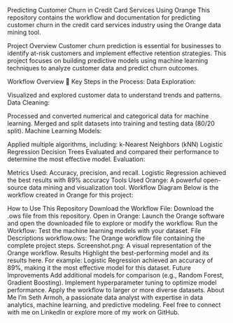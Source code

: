  Predicting Customer Churn in Credit Card Services Using Orange
This repository contains the workflow and documentation for predicting customer churn in the credit card services industry using the Orange data mining tool.

Project Overview
Customer churn prediction is essential for businesses to identify at-risk customers and implement effective retention strategies. This project focuses on building predictive models using machine learning techniques to analyze customer data and predict churn outcomes.

Workflow Overview
🔄 Key Steps in the Process:
Data Exploration:

Visualized and explored customer data to understand trends and patterns.
Data Cleaning:

Processed and converted numerical and categorical data for machine learning.
Merged and split datasets into training and testing data (80/20 split).
Machine Learning Models:

Applied multiple algorithms, including:
k-Nearest Neighbors (kNN)
Logistic Regression
Decision Trees
Evaluated and compared their performance to determine the most effective model.
Evaluation:

Metrics Used: Accuracy, precision, and recall.
Logistic Regression achieved the best results with 89% accuracy
Tools Used
Orange: A powerful open-source data mining and visualization tool.
Workflow Diagram
Below is the workflow created in Orange for this project:


How to Use This Repository
Download the Workflow File:
Download the .ows file from this repository.
Open in Orange:
Launch the Orange software and open the downloaded file to explore or modify the workflow.
Run the Workflow:
Test the machine learning models with your dataset.
File Descriptions
workflow.ows: The Orange workflow file containing the complete project steps.
Screenshot.png: A visual representation of the Orange workflow.
Results
Highlight the best-performing model and its results here. For example:
Logistic Regression achieved an accuracy of 89%, making it the most effective model for this dataset.
Future Improvements
Add additional models for comparison (e.g., Random Forest, Gradient Boosting).
Implement hyperparameter tuning to optimize model performance.
Apply the workflow to larger or more diverse datasets.
About Me
I’m Seth Armoh, a passionate data analyst with expertise in data analytics, machine learning, and predictive modeling. Feel free to connect with me on LinkedIn or explore more of my work on GitHub.


